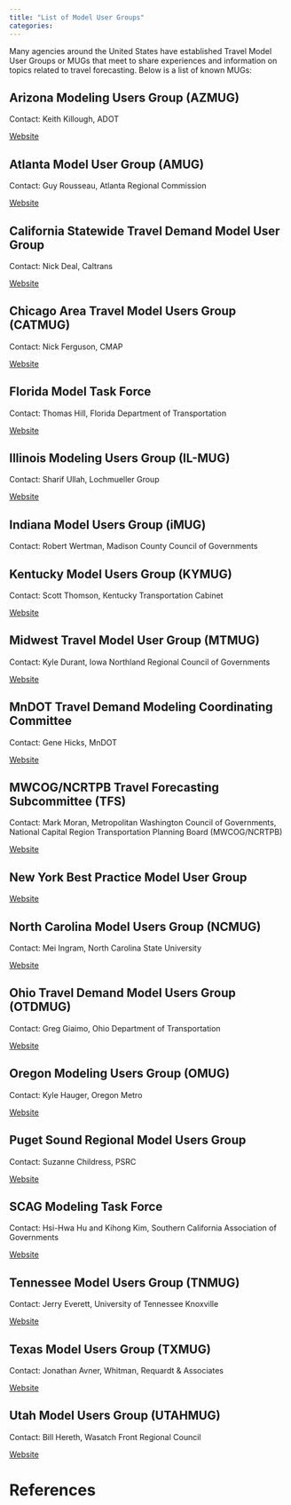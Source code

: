 ```yaml
---
title: "List of Model User Groups"
categories:
---
```


Many agencies around the United States have established Travel Model User Groups or MUGs that meet to share experiences and information on topics related to travel forecasting. Below is a list of known MUGs:

Arizona Modeling Users Group (AZMUG)
------------------------------------

Contact: Keith Killough, ADOT

[Website](https://azdot.gov/planning/transportation-analysis/modeling-and-forecasting)

Atlanta Model User Group (AMUG)
-------------------------------

Contact: Guy Rousseau, Atlanta Regional Commission

[Website](https://atlantaregional.org/transportation-mobility/modeling/model-users-group-mug/)

California Statewide Travel Demand Model User Group
---------------------------------------------------

Contact: Nick Deal, Caltrans

[Website](http://www.dot.ca.gov/hq/tpp/offices/omsp/statewide_modeling/cstdm_user_group.html)

Chicago Area Travel Model Users Group (CATMUG)
----------------------------------------------

Contact: Nick Ferguson, CMAP

[Website](http://www.cmap.illinois.gov/data/transportation/modeling/catmug)

Florida Model Task Force
------------------------

Contact: Thomas Hill, Florida Department of Transportation

[Website](http://www.fsutmsonline.net/index.php/model_task_f/mtfdocs/)

Illinois Modeling Users Group (IL-MUG)
--------------------------------------

Contact: Sharif Ullah, Lochmueller Group

[Website](https://ilmug.cuuats.org/)

Indiana Model Users Group (iMUG)
--------------------------------

Contact: Robert Wertman, Madison County Council of Governments

Kentucky Model Users Group (KYMUG)
----------------------------------

Contact: Scott Thomson, Kentucky Transportation Cabinet

[Website](https://transportation.ky.gov/planning/pages/traffic-demand-modeling.aspx)

Midwest Travel Model User Group (MTMUG)
---------------------------------------

Contact: Kyle Durant, Iowa Northland Regional Council of Governments

[Website](https://mtmug.iowadot.gov/index.htm)

MnDOT Travel Demand Modeling Coordinating Committee
---------------------------------------------------

Contact: Gene Hicks, MnDOT

[Website](http://www.dot.state.mn.us/traffic/data/mtdmcc.html)

**MWCOG/NCRTPB Travel Forecasting Subcommittee (TFS)**
----------------------------------------

Contact: Mark Moran, Metropolitan Washington Council of Governments, National Capital Region Transportation Planning Board (MWCOG/NCRTPB)

[Website](https://www.mwcog.org/committees/tpb-travel-forecasting-subcommittee/)

New York Best Practice Model User Group
---------------------------------------

[Website](https://www.nymtc.org/ABOUT-US/BPM)

North Carolina Model Users Group (NCMUG)
----------------------------------------

Contact: Mei Ingram, North Carolina State University

[Website](https://connect.ncdot.gov/projects/planning/Pages/ModelResearchDevelopment.aspx)

Ohio Travel Demand Model Users Group (OTDMUG)
---------------------------------------------

Contact: Greg Giaimo, Ohio Department of Transportation

[Website](https://www.otdmug.org/)

Oregon Modeling Users Group (OMUG)
----------------------------------

Contact: Kyle Hauger, Oregon Metro

[Website](https://www.oregonmodels.org/)

Puget Sound Regional Model Users Group
--------------------------------------

Contact: Suzanne Childress, PSRC

[Website](https://www.psrc.org/committee/model-users-group)

SCAG Modeling Task Force
------------------------

Contact: Hsi-Hwa Hu and Kihong Kim, Southern California Association of Governments

[Website](http://www.scag.ca.gov/DataAndTools/Pages/ModelingTaskForce.aspx)

Tennessee Model Users Group (TNMUG)
-----------------------------------

Contact: Jerry Everett, University of Tennessee Knoxville

[Website](https://tnmug.utk.edu/)

Texas Model Users Group (TXMUG)
-------------------------------

Contact: Jonathan Avner, Whitman, Requardt & Associates

[Website](https://www.linkedin.com/in/texas-model-users-group-726718139/)

**Utah Model Users Group (UTAHMUG)**
-------------------------------

Contact: Bill Hereth, Wasatch Front Regional Council

[Website](https://utahmug.org)

References
==========

